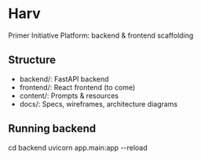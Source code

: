 # Harv

Primer Initiative Platform: backend & frontend scaffolding

## Structure
- backend/: FastAPI backend
- frontend/: React frontend (to come)
- content/: Prompts & resources
- docs/: Specs, wireframes, architecture diagrams

## Running backend
cd backend
uvicorn app.main:app --reload
